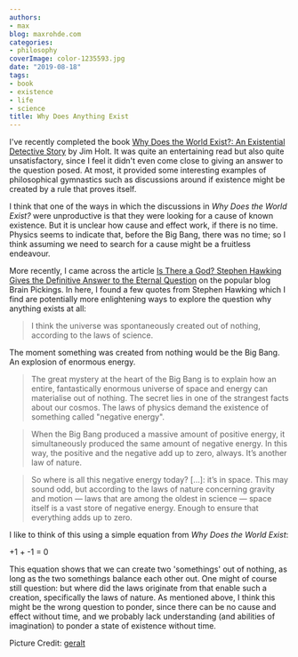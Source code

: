 ```yaml
---
authors:
- max
blog: maxrohde.com
categories:
- philosophy
coverImage: color-1235593.jpg
date: "2019-08-18"
tags:
- book
- existence
- life
- science
title: Why Does Anything Exist
---
```


I've recently completed the book [Why Does the World Exist?: An Existential Detective Story](https://www.goodreads.com/review/show/2884918959) by Jim Holt. It was quite an entertaining read but also quite unsatisfactory, since I feel it didn't even come close to giving an answer to the question posed. At most, it provided some interesting examples of philosophical gymnastics such as discussions around if existence might be created by a rule that proves itself.

I think that one of the ways in which the discussions in _Why Does the World Exist?_ were unproductive is that they were looking for a cause of known existence. But it is unclear how cause and effect work, if there is no time. Physics seems to indicate that, before the Big Bang, there was no time; so I think assuming we need to search for a cause might be a fruitless endeavour.

More recently, I came across the article [Is There a God? Stephen Hawking Gives the Definitive Answer to the Eternal Question](https://www.brainpickings.org/2019/07/17/stephen-hawking-brief-answers-to-the-big-questions/) on the popular blog Brain Pickings. In here, I found a few quotes from Stephen Hawking which I find are potentially more enlightening ways to explore the question why anything exists at all:

> I think the universe was spontaneously created out of nothing, according to the laws of science.

The moment something was created from nothing would be the Big Bang. An explosion of enormous energy.

> The great mystery at the heart of the Big Bang is to explain how an entire, fantastically enormous universe of space and energy can materialise out of nothing. The secret lies in one of the strangest facts about our cosmos. The laws of physics demand the existence of something called "negative energy".

> When the Big Bang produced a massive amount of positive energy, it simultaneously produced the same amount of negative energy. In this way, the positive and the negative add up to zero, always. It’s another law of nature.

> So where is all this negative energy today? \[...\]: it’s in space. This may sound odd, but according to the laws of nature concerning gravity and motion — laws that are among the oldest in science — space itself is a vast store of negative energy. Enough to ensure that everything adds up to zero.

I like to think of this using a simple equation from _Why Does the World Exist_:

+1 + -1 = 0

This equation shows that we can create two 'somethings' out of nothing, as long as the two somethings balance each other out. One might of course still question: but where did the laws originate from that enable such a creation, specifically the laws of nature. As mentioned above, I think this might be the wrong question to ponder, since there can be no cause and effect without time, and we probably lack understanding (and abilities of imagination) to ponder a state of existence without time.

Picture Credit: [geralt](https://pixabay.com/illustrations/color-background-structure-lines-1235593/)
